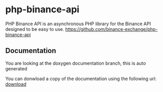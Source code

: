 # php-binance-api
PHP Binance API is an asynchronous PHP library for the Binance API designed to be easy to use. 
https://github.com/binance-exchange/php-binance-api

## Documentation
You are looking at the doxygen documentation branch, this is auto generated

You can donwload a copy of the documentation using the following url:
[download](https://github.com/jaggedsoft/php-binance-api/archive/gh-pages.zip)
